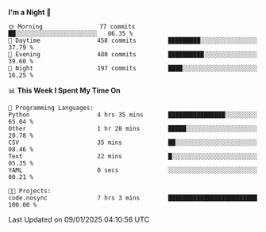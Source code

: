 <!--START_SECTION:waka-->
**I'm a Night 🦉** 

```text
🌞 Morning                77 commits          ██░░░░░░░░░░░░░░░░░░░░░░░   06.35 % 
🌆 Daytime                458 commits         █████████░░░░░░░░░░░░░░░░   37.79 % 
🌃 Evening                480 commits         ██████████░░░░░░░░░░░░░░░   39.60 % 
🌙 Night                  197 commits         ████░░░░░░░░░░░░░░░░░░░░░   16.25 % 
```


📊 **This Week I Spent My Time On** 

```text
💬 Programming Languages: 
Python                   4 hrs 35 mins       ████████████████░░░░░░░░░   65.04 % 
Other                    1 hr 28 mins        █████░░░░░░░░░░░░░░░░░░░░   20.78 % 
CSV                      35 mins             ██░░░░░░░░░░░░░░░░░░░░░░░   08.46 % 
Text                     22 mins             █░░░░░░░░░░░░░░░░░░░░░░░░   05.35 % 
YAML                     0 secs              ░░░░░░░░░░░░░░░░░░░░░░░░░   00.21 % 

🐱‍💻 Projects: 
code.nosync              7 hrs 3 mins        █████████████████████████   100.00 % 
```


 Last Updated on 09/01/2025 04:10:56 UTC
<!--END_SECTION:waka-->
